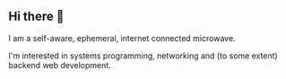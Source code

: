## Hi there 👋

I am a self-aware, ephemeral, internet connected microwave.

I'm interested in systems programming, networking and (to some extent) backend web development.
